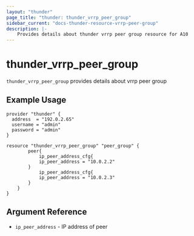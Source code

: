 ```yaml
---
layout: "thunder"
page_title: "thunder: thunder_vrrp_peer_group"
sidebar_current: "docs-thunder-resource-vrrp-peer-group"
description: |-
    Provides details about thunder vrrp peer group resource for A10
---
```


# thunder\_vrrp\_peer\_group

`thunder_vrrp_peer_group` provides details about vrrp peer group
## Example Usage


```hcl
provider "thunder" {
  address  = "192.0.2.65"
  username = "admin"
  password = "admin"
}

resource "thunder_vrrp_peer_group" "peer_group" {
		peer{
			ip_peer_address_cfg{
			ip_peer_address = "10.0.2.2"
		}
			ip_peer_address_cfg{
			ip_peer_address = "10.0.2.3"
		}
	}
}

```

## Argument Reference

* `ip_peer_address` - IP address of peer

